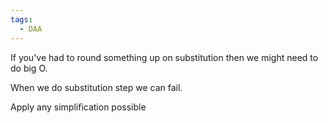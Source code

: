 ```yaml
---
tags:
  - DAA
---
```

If you've had to round something up on substitution then we might need to do big O.

When we do substitution step we can fail.

Apply any simplification possible

